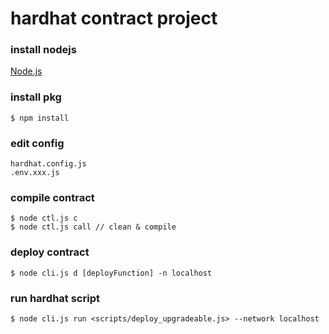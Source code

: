 # hardhat contract project

### install nodejs
[Node.js](https://nodejs.org/en/)

### install pkg
```shell script
$ npm install
```

### edit config
`hardhat.config.js`  
`.env.xxx.js`  

### compile contract
```shell script
$ node ctl.js c
$ node ctl.js call // clean & compile
```

### deploy contract
```shell script
$ node cli.js d [deployFunction] -n localhost
```

### run hardhat script
```shell script
$ node cli.js run <scripts/deploy_upgradeable.js> --network localhost
```

